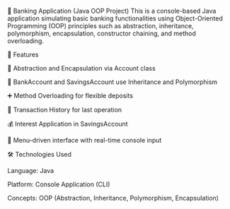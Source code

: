 🏦 Banking Application (Java OOP Project)
This is a console-based Java application simulating basic banking functionalities using Object-Oriented Programming (OOP) principles such as abstraction, inheritance, polymorphism, encapsulation, constructor chaining, and method overloading.

🚀 Features

🔐 Abstraction and Encapsulation via Account class

🏦 BankAccount and SavingsAccount use Inheritance and Polymorphism

➕ Method Overloading for flexible deposits

🔁 Transaction History for last operation

💰 Interest Application in SavingsAccount

🔄 Menu-driven interface with real-time console input

🛠 Technologies Used

Language: Java

Platform: Console Application (CLI)

Concepts: OOP (Abstraction, Inheritance, Polymorphism, Encapsulation)

